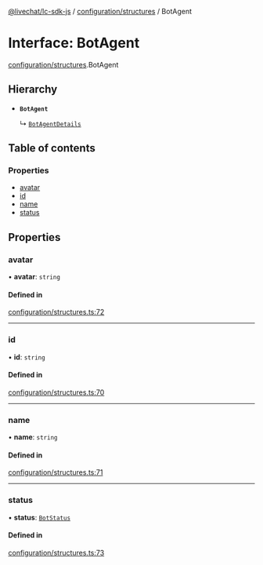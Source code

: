 [@livechat/lc-sdk-js](../README.md) / [configuration/structures](../modules/configuration_structures.md) / BotAgent

# Interface: BotAgent

[configuration/structures](../modules/configuration_structures.md).BotAgent

## Hierarchy

- **`BotAgent`**

  ↳ [`BotAgentDetails`](configuration_structures.BotAgentDetails.md)

## Table of contents

### Properties

- [avatar](configuration_structures.BotAgent.md#avatar)
- [id](configuration_structures.BotAgent.md#id)
- [name](configuration_structures.BotAgent.md#name)
- [status](configuration_structures.BotAgent.md#status)

## Properties

### avatar

• **avatar**: `string`

#### Defined in

[configuration/structures.ts:72](https://github.com/livechat/lc-sdk-js/blob/7431f2f/src/configuration/structures.ts#L72)

___

### id

• **id**: `string`

#### Defined in

[configuration/structures.ts:70](https://github.com/livechat/lc-sdk-js/blob/7431f2f/src/configuration/structures.ts#L70)

___

### name

• **name**: `string`

#### Defined in

[configuration/structures.ts:71](https://github.com/livechat/lc-sdk-js/blob/7431f2f/src/configuration/structures.ts#L71)

___

### status

• **status**: [`BotStatus`](../enums/configuration_structures.BotStatus.md)

#### Defined in

[configuration/structures.ts:73](https://github.com/livechat/lc-sdk-js/blob/7431f2f/src/configuration/structures.ts#L73)
